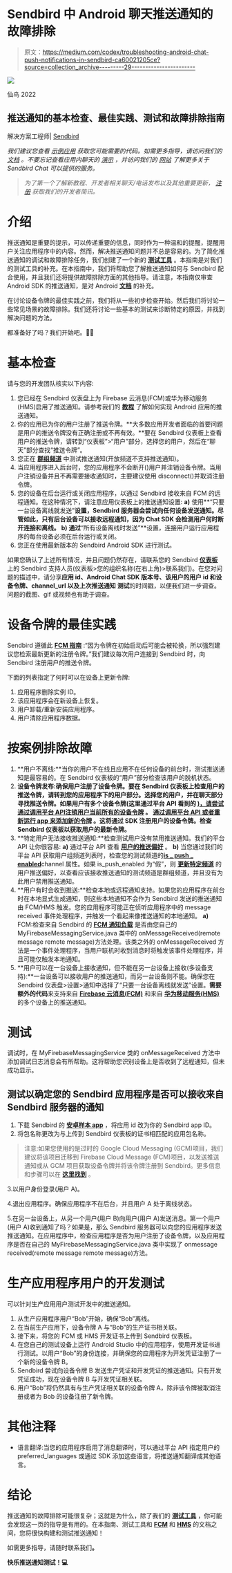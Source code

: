 # Sendbird 中 Android 聊天推送通知的故障排除

> 原文：<https://medium.com/codex/troubleshooting-android-chat-push-notifications-in-sendbird-ca60021205ce?source=collection_archive---------29----------------------->

![](img/10cdc175d4483d559235923220419200.png)

仙鸟 2022

## 推送通知的基本检查、最佳实践、测试和故障排除指南

解决方案工程师| [Sendbird](https://www.sendbird.com/)

*我们建议您查看* [*示例应用*](https://github.com/sendbird/sendbird-uikit-android) *获取您可能需要的代码。如需更多指导，请访问我们的* [*文档*](https://sendbird.com/docs/chat/v3/android/guides/push-notifications#1-push-notifications) *。不要忘记查看应用内聊天的* [*演示*](https://sendbird.com/demos/in-app-chat) *，并访问我们的* [*网站*](https://sendbird.com/features/chat-messaging) *了解更多关于 Sendbird Chat 可以提供的服务。*

> *为了第一个了解新教程、开发者相关聊天/电话发布以及其他重要更新，* [*注册*](https://get.sendbird.com/dev-newsletter-subscription.html) *获取我们的开发者简讯。*

# 介绍

推送通知是重要的提示，可以传递重要的信息，同时作为一种温和的提醒，提醒用户关注应用程序中的内容。然而，解决推送通知问题并不总是容易的。为了简化推送通知的调试和故障排除任务，我们创建了一个新的 [**测试工具**](https://sendbird.com/developer/tutorials/mobile-push-notifications-tester) 。本指南是对我们的测试工具的补充。在本指南中，我们将帮助您了解推送通知如何与 Sendbird 配合使用，并且我们还将提供故障排除方面的其他指导。请注意，本指南仅审查 Android SDK 的推送通知，是对 Android [**文档**](https://sendbird.com/docs/chat/v3/android/guides/push-notifications) 的补充。

在讨论设备令牌的最佳实践之前，我们将从一些初步检查开始。然后我们将讨论一些常见场景的故障排除。我们还将讨论一些基本的测试来诊断特定的原因，并找到解决问题的方法。

都准备好了吗？我们开始吧。👨‍💻

# 基本检查

请与您的开发团队核实以下内容:

1.  您已经在 Sendbird 仪表盘上为 Firebase 云消息(FCM)或华为移动服务(HMS)启用了推送通知。请参考我们的 [**教程**](https://sendbird.com/developer/tutorials/implement-android-push-notifications) 了解如何实现 Android 应用的推送通知。
2.  你的应用已为你的用户注册了推送令牌。**大多数应用开发者面临的首要问题是用户的推送令牌没有正确注册或不再有效。**要在 Sendbird 仪表板上查看用户的推送令牌，请转到“仪表板”>“用户”部分，选择您的用户，然后在“聊天”部分查找“推送令牌”。
3.  您正在 [**群组频道**](https://sendbird.com/docs/chat/v3/platform-api/guides/group-channel#1-group-channel) 中测试推送通知(开放频道不支持推送通知)。
4.  当应用程序进入后台时，您的应用程序不会断开()用户并注销设备令牌。当用户注销设备并且不再需要接收通知时，主要建议使用 disconnect()并取消注册令牌。
5.  您的设备在后台运行或关闭应用程序，以通过 Sendbird 接收来自 FCM 的远程通知。在这种情况下，请注意应用仪表板上的推送通知设置:
    **a)** 使用**“只要一台设备离线就发送”**设置，Sendbird 服务器会尝试向任何设备发送通知。尽管如此，只有后台设备可以接收远程通知，因为 Chat SDK 会检测用户何时断开连接和离线。
    **b)** 通过**“所有设备离线时发送”**设置，连接用户运行应用程序的每台设备必须在后台运行或关闭。
6.  您正在使用最新版本的 Sendbird Android SDK 进行测试。

如果您确认了上述所有情况，并且问题仍然存在，请联系您的 Sendbird [**仪表板**](https://dashboard.sendbird.com/) 上的 Sendbird 支持人员(仪表板>您的组织名称(在右上角)>联系我们)。在您对问题的描述中，请分享**应用 id、Android Chat SDK 版本号、该用户的用户 id 和设备令牌、channel_url 以及上次推送通知** **测试**的时间戳，以便我们进一步调查。问题的截图、gif 或视频也有助于调查。

# 设备令牌的最佳实践

Sendbird 遵循此 [**FCM 指南**](https://firebase.google.com/docs/cloud-messaging/android/client#retrieve-the-current-registration-token) :“因为令牌在初始启动后可能会被轮换，所以强烈建议您检索最新更新的注册令牌。”我们建议每次用户连接到 Sendbird 时，向 Sendbird 注册用户的推送令牌。

下面的列表指定了何时可以在设备上更新令牌:

1.  应用程序删除实例 ID。
2.  该应用程序会在新设备上恢复。
3.  用户卸载/重新安装应用程序。
4.  用户清除应用程序数据。

# 按案例排除故障

1.  **用户不离线:**当你的用户不在线且应用不在任何设备的前台时，测试推送通知是最容易的。在 Sendbird 仪表板的“用户”部分检查该用户的脱机状态。
2.  **设备令牌发布:**确保用户注册了设备令牌。要在 Sendbird 仪表板上检查用户的推送令牌，请转到您的应用程序下的用户部分。选择您的用户，并在聊天部分寻找推送令牌。如果用户有多个设备令牌(这里通过平台 API 看到的 [**)，请尝试通过调用平台 API**](https://sendbird.com/docs/chat/v3/platform-api/user/managing-device-tokens/list-registration-or-device-tokens#1-list-registration-or-device-tokens)**[**注销用户当前所有的设备令牌**](https://sendbird.com/docs/chat/v3/platform-api/guides/user#2-remove-a-registration-or-device-token) 。 [**通过调用平台 API 或者重新运行 app 来添加新的令牌**](https://sendbird.com/docs/chat/v3/platform-api/guides/user#2-add-a-registration-or-device-token) 。这将通过 SDK 注册用户的设备令牌。检查 Sendbird 仪表板以获取用户的最新令牌。**
3.  **特定用户无法接收推送通知:**检查测试用户没有禁用推送通知。我们的平台 API 让你很容易: **a)** 通过平台 API 查看 [**用户的推送偏好**](https://sendbird.com/docs/chat/v3/platform-api/guides/user#2-view-push-preferences) 。
    **b)** 当您通过我们的平台 API 获取用户组频道列表时，检查您的测试频道的[**is _ push _ enabled**](https://sendbird.com/docs/chat/v3/platform-api/guides/user#2-list-my-group-channels-3-response)channel 属性。如果 is_push_enabled 为“假”，则 [**更新特定频道**](https://sendbird.com/docs/chat/v3/platform-api/guides/user#2-update-push-preferences) 的用户推送偏好，以查看应该接收推送通知的测试频道是群组频道，并且没有为此用户禁用推送通知。
4.  **用户有时会收到推送:**检查本地或远程通知支持。如果您的应用程序在前台时在本地显式生成通知，则这些本地通知不会作为 Sendbird 发送的推送通知由 FCM/HMS 触发。您的应用程序可能正在侦听应用程序中的 message received 事件处理程序，并触发一个看起来像推送通知的本地通知。
    **a)** FCM:检查来自 Sendbird 的 [**FCM 通知负载**](https://sendbird.com/docs/chat/v3/android/guides/push-notifications#2-push-notifications-for-fcm-3-step-5-handle-an-fcm-message-payload) 是否由您自己的 MyFirebaseMessagingService.java 类中的 onMessageReceived(remote message remote message)方法处理。该类之外的 onMessageReceived 方法是一个事件处理程序，当用户联机时收到消息时将触发该事件处理程序，并且可能仅触发本地通知。
5.  **用户可以在一台设备上接收通知，但不能在另一台设备上接收(多设备支持):**一台设备可以接收用户的推送通知，而另一台设备则不能。确保您在 Sendbird 仪表盘>设置>通知中选择了“只要一台设备离线就发送”设置。**需要额外的代码**来支持来自 [**Firebase 云消息(FCM)**](https://sendbird.com/docs/chat/v3/android/guides/push-notifications-multi-device-support#2-push-notifications-for-fcm) 和来自 [**华为移动服务(HMS)**](https://sendbird.com/docs/chat/v3/android/guides/push-notifications-multi-device-support#2-push-notifications-for-hms) 的多个设备上的推送通知。

# 测试

调试时，在 MyFirebaseMessagingService 类的 onMessageReceived 方法中添加调试日志消息会有所帮助。这将帮助您识别设备上是否收到了远程通知，但未成功显示。

## 测试以确定您的 Sendbird 应用程序是否可以接收来自 Sendbird 服务器的通知

1.  下载 Sendbird 的 [**安卓样本 app**](https://github.com/sendbird/SendBird-Android) ，将应用 id 改为你的 Sendbird app ID。
2.  将包名称更改为与上传到 Sendbird 仪表板的证书相匹配的应用包名称。

> 注意:如果您使用的是过时的 Google Cloud Messaging (GCM)项目，我们建议将该项目迁移到 Firebase Cloud Message (FCM)项目，以发送推送通知或从 GCM 项目获取设备令牌并将该令牌注册到 Sendbird。更多信息和步骤可以在 [**这里找到**](/1mgofficial/migrating-from-gcm-to-fcm-with-different-sender-ids-for-the-same-application-4fc36d97568e) 。

3.以用户身份登录(用户 A)。

4.退出应用程序。确保应用程序不在后台，并且用户 A 处于离线状态。

5.在另一台设备上，从另一个用户(用户 B)向用户(用户 A)发送消息。第一个用户(用户 A)收到通知了吗？如果是，那么 Sendbird 服务器可以向您的应用程序发送推送通知。在应用程序中，检查应用程序是否为用户注册了设备令牌，以及应用程序是否在自己的 MyFirebaseMessagingService.java 类中实现了 onmessage received(remote message remote message)方法。

# 生产应用程序用户的开发测试

可以针对生产应用用户测试开发中的推送通知。

1.  从生产应用程序用户“Bob”开始，确保“Bob”离线。
2.  在当前生产应用下，设备令牌 A 与“Bob”的生产证书相关联。
3.  接下来，将您的 FCM 或 HMS 开发证书上传到 Sendbird 仪表板。
4.  在您自己的测试设备上运行 Android Studio 中的应用程序，使用开发证书进行测试。以用户“Bob”的身份连接，并确保您的应用程序为开发凭证注册了一个新的设备令牌 B。
5.  Sendbird 尝试向设备令牌 B 发送生产凭证和开发凭证的推送通知。只有开发凭证成功，现在设备令牌 B 与开发凭证相关联。
6.  用户“Bob”将仍然具有与生产凭证相关联的设备令牌 A，除非该令牌被取消注册或者为 Bob 的设备注册了新令牌。

# 其他注释

*   语言翻译:当您的应用程序启用了消息翻译时，可以通过平台 API 指定用户的 preferred_languages 或通过 SDK 添加这些语言，将推送通知翻译成其他语言。

# 结论

推送通知的故障排除可能很复杂；这就是为什么，除了我们的 [**测试工具**](https://sendbird.com/developer/tutorials/mobile-push-notifications-tester) ，你可能会发现这一页的指导是有用的。在本指南、测试工具和 [**FCM**](https://sendbird.com/docs/chat/v3/android/guides/push-notifications#2-push-notifications-for-fcm) 和 [**HMS**](https://sendbird.com/docs/chat/v3/android/guides/push-notifications#2-push-notifications-for-hms) 的文档之间，您将很快构建和测试推送通知！

如需更多指导，请随时联系我们[](https://sendbird.com/contact-us)**。**

**快乐推送通知测试！💻**